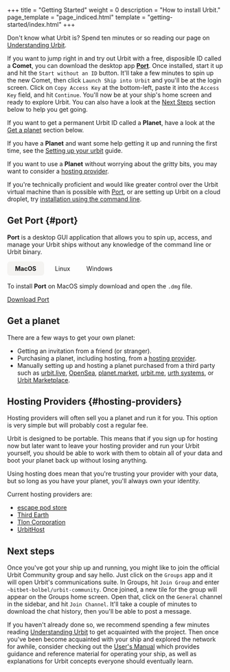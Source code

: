 +++
title = "Getting Started"
weight = 0
description = "How to install Urbit."
page_template = "page_indiced.html"
template = "getting-started/index.html"
+++

Don't know what Urbit is? Spend ten minutes or so reading our page on
[Understanding Urbit](/understanding-urbit/).

If you want to jump right in and try out Urbit with a free, disposible ID called a **Comet**, you can download the desktop app [**Port**](#port). Once installed, start it up and hit the `Start without an ID` button. It'll take a few minutes to spin up the new Comet, then click `Launch Ship into Urbit` and you'll be at the login screen. Click on `Copy Access Key` at the bottom-left, paste it into the `Access Key` field, and hit `Continue`. You'll now be at your ship's home screen and ready to explore Urbit. You can also have a look at the [Next Steps](#next-steps) section below to help you get going.

If you want to get a permanent Urbit ID called a **Planet**, have a look at the [Get a planet](#get-a-planet) section below.

If you have a **Planet** and want some help getting it up and running the first time, see the [Setting up your urbit](/getting-started/planet) guide.

If you want to use a **Planet** without worrying about the gritty bits, you may want to consider a [hosting provider](#hosting-providers).

If you're technically proficient and would like greater control over the Urbit virtual machine than is possible with [Port](#port), or are setting up Urbit on a cloud droplet, try [installation using the command line](/getting-started/cli).

## Get Port {#port}

**Port** is a desktop GUI application that allows you to spin up, access, and manage your Urbit ships without any knowledge of the command line or Urbit binary.

<div id="port-os" class="os mv3">
  <input type="radio" id="port-macos" name="port-os" checked>
  <label for="port-macos">MacOS</label>
  <div class="tab">
    <p>To install <strong>Port</strong> on MacOS simply download and open the <code>.dmg</code> file.</p>
    <a href="https://github.com/urbit/port/releases/latest/download/Port.dmg" class="badge-sm bg-green-400 text-white" style="width: 12rem;">
      Download Port
    </a>
  </div>

  <input type="radio" id="port-linux" name="port-os">
  <label for="port-linux">Linux</label>
  <div class="tab">

We use `snap` so that **Port** can stay updated automatically. If you already have `snap` installed, simply run:

```sh
sudo snap install port
```

Or to install `snap` for your distribution, snapcraft provides [installation instructions](https://snapcraft.io/docs/installing-snapd).

  </div>

  <input type="radio" id="port-windows" name="port-os">
  <label for="port-windows">Windows</label>
  <div class="tab">
    <p>To install <strong>Port</strong> on Windows simply download and open the <code>.exe</code> file.</p>
    <a href="https://github.com/urbit/port/releases/latest/download/PortSetup.exe" class="badge-sm bg-green-400 text-white" style="width: 12rem;">
      Download Port
    </a>
    <p><small>
    Note: The Windows version is newly released and is not yet code signed so you will have to click through a prompt warning you about running it. If you simply click <code>more info</code> -> <code>run anyway</code> it will run.
    </small></p>
  </div>
</div>

<style>
  .os {
    display: flex;
    flex-wrap: wrap;
  }
  .os label {
    order: -1;
    padding: .5rem;
    min-width: 70px;
    text-align: center;
    cursor: pointer;
  }
  .os input[type="radio"] {
    display: none;
  }
  .os .tab {
    display: none;
    margin-top: 1rem;
    width: 100%;
    max-width: 100%;
  }
  .os .tab p:first-child {
    margin-top: 0;
  }
  .os .tab p:last-child {
    margin-bottom: 0;
  }
  .os input[type='radio']:checked + label {
    font-weight: bold;
    background-color: rgba(244,243,241,1);
    border-radius: 0.5em;
  }
  .os input[type='radio']:checked + label + .tab {
    display: block;
}
</style>

## Get a planet

There are a few ways to get your own planet:

- Getting an invitation from a friend (or stranger).
- Purchasing a planet, including hosting, from a [hosting provider](#hosting-providers).
- Manually setting up and hosting a planet purchased from a third party such as [urbit.live](https://urbit.live), [OpenSea](https://opensea.io), [planet.market](https://planet.market/), [urbit.me](https://urbit.me), [urth systems](https://urth.systems/), or [Urbit Marketplace](https://urbitmarketplace.com/).

## Hosting Providers {#hosting-providers}

Hosting providers will often sell you a planet and run it for you. This option is very simple but will probably cost a regular fee.

Urbit is designed to be portable. This means that if you sign up for hosting now but later want to leave your hosting provider and run your Urbit yourself, you should be able to work with them to obtain all of your data and boot your planet back up without losing anything.

Using hosting does mean that you're trusting your provider with your data, but so long as you have your planet, you'll always own your identity.

Current hosting providers are:

- [escape pod store](https://www.escapepod.store/)
- [Third Earth](https://third.earth/)
- [Tlon Corporation](https://tlon.io)
- [UrbitHost](https://urbithost.com)

## Next steps

Once you've got your ship up and running, you might like to join the official Urbit Community group and say hello. Just click on the `Groups` app and it will open Urbit's communications suite. In Groups, hit `Join Group` and enter `~bitbet-bolbel/urbit-community`. Once joined, a new tile for the group will appear on the Groups home screen. Open that, click on the `General` channel in the sidebar, and hit `Join Channel`. It'll take a couple of minutes to download the chat history, then you'll be able to post a message.

If you haven't already done so, we recommend spending a few minutes reading
[Understanding Urbit](/understanding-urbit) to get acquainted with the project.
Then once you've been become acquainted with your ship and explored the network
for awhile, consider checking out the [User's Manual](/using) which provides
guidance and reference material for operating your ship, as well as explanations
for Urbit concepts everyone should eventually learn.
